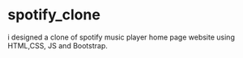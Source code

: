 # spotify_clone
i designed a clone of spotify music player home page website  using HTML,CSS, JS and Bootstrap.

